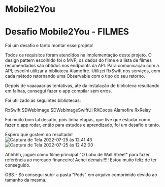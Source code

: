 # Mobile2You
# Desafio Mobile2You - FILMES

Foi um desafio e tanto montar esse projeto! 

Todos os requisitos foram atendidos na implementação deste projeto. O design pattern escolhido foi o MVP, os dados do filme e a lista de filmes recomendados são obtidos nos endpoints da API.
Para comunicação com a API, escolhi utilizar a biblioteca Alamofire.
Utilizei RxSwift nos serviços, com cada método retornando uma Observable com o tipo do seu retorno.

Depois de vaaaaaarias tentativas, até da instalação de biblioteca resultando em falhas, consegui fazer o app compilar sem erros. 

Foi utilizado as seguintes bibliotecas: 

RxSwift 
SDWebImage
SDWebImageSwiftUI
RXCocoa
Alamofire
RxRelay 

Foi muito bom tal desafio, pois tinha etapas, que tive que estudar como fazer o app rodar, então para estudos e aprendizado, foi um desafio e tanto. 

Espero que gostem do resultado! ![Captura de Tela 2022-07-25 às 12 41 43](https://user-images.githubusercontent.com/108060592/180819150-ecbc2bfb-258e-48b7-9a7e-30ab909157a0.png)![Captura de Tela 2022-07-25 às 12 42 00](https://user-images.githubusercontent.com/108060592/180819213-0b532696-af62-4512-9c4c-09c65d02949f.png)



Ahhhhh, joguei como filme principal "O Lobo de Wall Street" para fazer referência ao mercado financeiro! 
Achei demais!!!!! Estou muito feliz de ter conseguido.

OBS - Só consegui subir a pasta "Pods" em arquivo comprimido devido ao tamanho da mesma.

